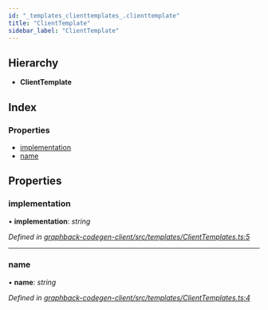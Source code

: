 ```yaml
---
id: "_templates_clienttemplates_.clienttemplate"
title: "ClientTemplate"
sidebar_label: "ClientTemplate"
---
```


## Hierarchy

* **ClientTemplate**

## Index

### Properties

* [implementation](_templates_clienttemplates_.clienttemplate.md#implementation)
* [name](_templates_clienttemplates_.clienttemplate.md#name)

## Properties

###  implementation

• **implementation**: *string*

*Defined in [graphback-codegen-client/src/templates/ClientTemplates.ts:5](https://github.com/aerogear/graphback/blob/bc616b51/packages/graphback-codegen-client/src/templates/ClientTemplates.ts#L5)*

___

###  name

• **name**: *string*

*Defined in [graphback-codegen-client/src/templates/ClientTemplates.ts:4](https://github.com/aerogear/graphback/blob/bc616b51/packages/graphback-codegen-client/src/templates/ClientTemplates.ts#L4)*
